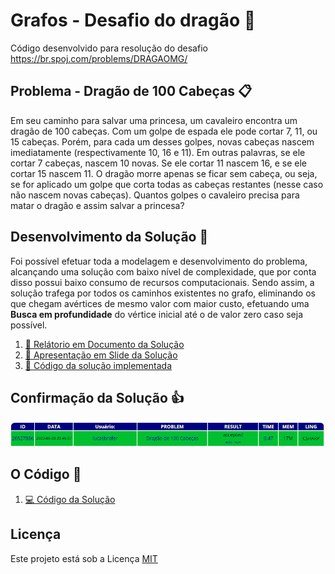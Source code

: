 # Grafos - Desafio do dragão :dragon:
Código desenvolvido para resolução do desafio https://br.spoj.com/problems/DRAGAOMG/

## Problema - Dragão de 100 Cabeças :clipboard:
Em seu caminho para salvar uma princesa, um cavaleiro encontra um dragão de 100 cabeças. Com um golpe de espada ele pode cortar 7, 11, ou 15 cabeças. Porém, para cada um desses golpes, novas cabeças nascem imediatamente (respectivamente 10, 16 e 11). Em outras palavras, se ele cortar 7 cabeças, nascem 10 novas. Se ele cortar 11 nascem 16, e se ele cortar 15 nascem 11.
O dragão morre apenas se ficar sem cabeça, ou seja, se for aplicado um golpe que corta todas as cabeças restantes (nesse caso não nascem novas cabeças). Quantos golpes o cavaleiro precisa para matar o dragão e assim salvar a princesa?

## Desenvolvimento da Solução :dart:
Foi possível efetuar toda a modelagem e desenvolvimento do problema, alcançando uma solução com baixo nível de complexidade, que por conta disso possui baixo consumo de recursos computacionais. Sendo assim, a solução trafega por todos os caminhos existentes no grafo, eliminando os que chegam avértices de mesmo valor com maior custo, efetuando uma **Busca em profundidade** do vértice inicial até o de valor zero caso seja possível.
1. [:orange_book: Relátorio em Documento da Solução](documento.pdf)
1. [:blue_book: Apresentação em Slide da Solução](apresentacao.pdf)
1. [:green_book: Código da solução implementada](codigo.cs)

## Confirmação da Solução :+1:
![image](image.png)

## O Código :pushpin:
1. [:computer: Código da Solução](codigo.cs)

## Licença
Este projeto está sob a Licença [MIT](LICENSE.md)
